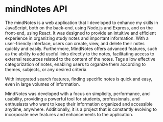 <h1>mindNotes API</h1>
The mindNotes is a web application that I developed to enhance my skills in JavaScript, both on the back-end, using Node.js and Express, and on the front-end, using React. It was designed to provide an intuitive and efficient experience in organizing study notes and important information. With a user-friendly interface, users can create, view, and delete their notes quickly and easily. Furthermore, MindNotes offers advanced features, such as the ability to add useful links directly to the notes, facilitating access to external resources related to the content of the notes. Tags allow effective categorization of notes, enabling users to organize them according to themes, subjects, or any desired criteria.


With integrated search features, finding specific notes is quick and easy, even in large volumes of information.

MindNotes was developed with a focus on simplicity, performance, and usability, providing a powerful tool for students, professionals, and enthusiasts who want to keep their information organized and accessible anytime, anywhere. Additionally, it is a project that is constantly evolving to incorporate new features and enhancements to the application.
